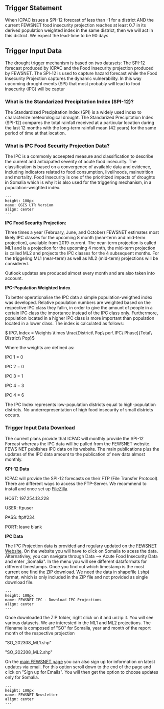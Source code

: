 
## Trigger Statement

When ICPAC issues a SPI-12 forecast of less than -1 for a district AND the current FEWSNET food insecurity projection reaches at least 0.7 in its 
derived population weighted index in the same district, then we will act in this district. We expect the lead-time to be 90 days.


##  Trigger Input Data

The drought trigger mechanism is based on two datasets: The SPI-12 forecast produced by ICPAC and the Food Insecurity projection produced by FEWSNET. 
The SPI-12 is used to capture hazard forecast while the Food Insecurity Projection captures the dynamic vulnerability. 
In this way upcoming drought events (SPI) that most probably will lead to food insecurity (IPC) will be captur



### What is the Standarized Precipitation Index (SPI-12)?

The Standardized Precipitation Index (SPI) is a widely used index to characterize meteorological drought.
The Standarized Precipitation Index (SPI-12) compares the total rainfall received at a particular location during the 
last 12 months with the long-term rainfall mean (42 years) for the same period of time at that location.




### What is IPC Food Security Projection Data?

 
The IPC is a commonly acceepted measure and classification to describe the current and anticipated severity of acute food insecurity. 
The classification is based on a convergence of available data and evidence, including indicators related to food consumption, livelihoods, malnutrition and mortality. Food Insecurity is one of the prioritized impacts of droughts in Somalia which is why it is also used for the triggering mechanism, in a population-weighted index. 



```{figure} /fig/IPC_classes.png
---
height: 100px
name: QGIS LTR Version
align: center
---
```

__IPC Food Security Projection:__

Three times a year (February, June, and October) FEWSNET estimates most likely IPC classes for the upcoming 8 month (near-term and mid-term projection), available from 2019-current. The near-term projection is called ML1 and is a projection for the upcoming 4 month, the mid-term projection is called ML2 and projects the IPC classes for the 4 subsequent months. For the triggering ML1 (near-term) as well as ML2 (mid-term) projections will be considered. 

Outlook updates are produced almost every month and are also taken into account.


__IPC-Population Weighted Index__

To better operationalise the IPC data a simple population-weigthed index was developed. Relative population numbers are weighted based on the respective IPC class they fallin, in order to give the amount of people in a certain IPC class the importance instead of the IPC class only.
Furthermore, population located in a higher IPC class is more important than population located in a lower class. The index is calculated as follows:

$ IPC\ Index =  Weights \times \frac{District\ Pop\ per\ IPC\ Phase}{Total\ District\ Pop}$

Where the weights are defined as:

IPC 1 = 0

IPC 2 = 0

IPC 3 = 1 

IPC 4 = 3

IPC 4 = 6 



The IPC Index represents low-population districts equal to high-population districts. No underrepresentation of high food insecurity of small districts occurs.





### Trigger Input Data Download

The current plans provide that ICPAC will monthly provide the SPI-12 Forcast whereas the IPC data will be pulled from the FEWSNET website. FEWS NET publishes IPC data on its website. 
The main publications plus the updates of the IPC data amount to the publication of new data almost monthly.

__SPI-12 Data__


ICPAC will provide the SPI-12 forecasts on their FTP (File Transfer Protocol). There are different ways to access the FTP-Server. We recommend to install and once set up [FileZilla](https://filezilla-project.org/download.php?platform=win64).




HOST: 197.254.13.228

USER: ftpuser

PASS: ftp#234

PORT: leave blank



__IPC Data__

The IPC Projection data is provided and regulary updated on the [FEWSNET Website](https://fews.net/).
On the website you will have to click on Somalia to acess the data. Alternativley, you can  navigate through Data --> Acute Food Insecurity Data and enter „Somalia". In the menu you will see different dataformats for different timestamps. Once you find out which timestamp is the most current one find the ZIP download. We need the data in shapefile (.shp) format, which is only included in the ZIP file and not provided as single download file. 


```{figure} /fig/IPC_Projections_website.png
---
height: 100px
name: FEWSNET IPC - Download IPC Projections
align: center
---
```

Once downloaded the ZIP folder, right click on it and unzip it. You will see various datasets. We are interested in the ML1 and ML2 projections. The filename is composed of "SO" for Somalia, year and month of the report month of the respective projection


"SO_202308_ML1.shp"

"SO_202308_ML2.shp"


On the [main FEWSNET page](https://fews.net/) you can also sign up for information on latest updates via email. For this option scroll down to the end of the page and click on "Sign up for Emails". You will then get the option to choose updates only for Somalia.

```{figure} /fig/IPC_Newsletter.png
---
height: 100px
name: FEWSNET Newsletter
align: center
---
```


